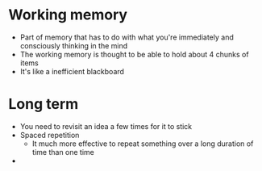 # Working memory
- Part of memory that has to do with what you're immediately and consciously thinking in the mind
- The working memory is thought to be able to hold about 4 chunks of items
- It's like a inefficient blackboard
# Long term
- You need to revisit an idea a few times for it to stick
- Spaced repetition
	- It much more effective to repeat something over a long duration of time than one time 
- 